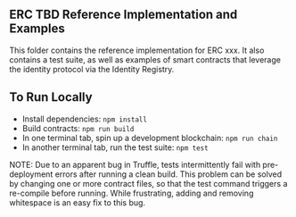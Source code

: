## ERC TBD Reference Implementation and Examples

This folder contains the reference implementation for ERC xxx. It also contains a test suite, as well as examples of smart contracts that leverage the identity protocol via the Identity Registry.

## To Run Locally
- Install dependencies: `npm install`
- Build contracts: `npm run build`
- In one terminal tab, spin up a development blockchain: `npm run chain`
- In another terminal tab, run the test suite: `npm test`

NOTE: Due to an apparent bug in Truffle, tests intermittently fail with pre-deployment errors after running a clean build. This problem can be solved by changing one or more contract files, so that the test command triggers a re-compile before running. While frustrating, adding and removing whitespace is an easy fix to this bug.